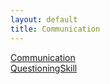 ```yaml
---
layout: default
title: Communication
---
```


[Communication](./Communication)  
[QuestioningSkill](./QuestioningSkill)  
